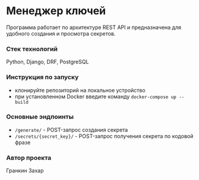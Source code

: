 # Менеджер ключей
Программа работает по архитектуре REST API и предназначена для удобного 
создания и просмотра секретов.

### Стек технологий
Python, Django, DRF, PostgreSQL

### Инструкция по запуску
- клонируйте репозиторий на локальное устройство
- при установленном Docker введите команду `docker-compose up --build` 

### Основные эндпоинты
- `/generate/` - POST-запрос создания секрета
- `/secrets/{secret_key}/` - POST-запрос получения секрета по кодовой фразе

### Автор проекта
Гранкин Захар
